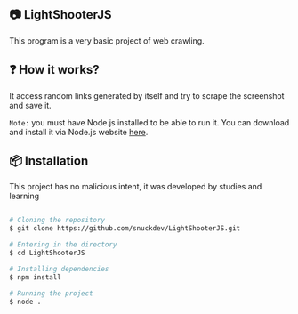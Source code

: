 ## 📷 LightShooterJS
This program is a very basic project of web crawling.

## ❓ How it works?
It access random links generated by itself and try to scrape the screenshot and save it.

`Note:` you must have Node.js installed to be able to run it. You can download and install it
via Node.js website [here](https://nodejs.org/).
## 📦 Installation


This project has no malicious intent, it was developed by studies and learning


```bash

# Cloning the repository
$ git clone https://github.com/snuckdev/LightShooterJS.git

# Entering in the directory
$ cd LightShooterJS

# Installing dependencies
$ npm install

# Running the project
$ node .

```
